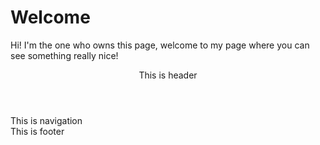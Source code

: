 <h1>Welcome</h1>
<p>Hi! I'm the one who owns this page, welcome to my page where you can see something really nice!
</p>

<header>
This is header
</header>

<nav>
This is navigation
</nav>

<footer>
This is footer
</footer>